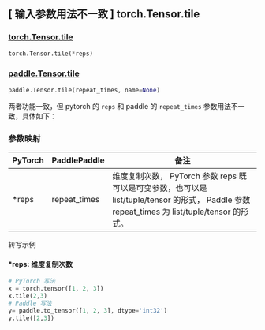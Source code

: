 ## [ 输入参数用法不一致 ] torch.Tensor.tile

### [torch.Tensor.tile](https://pytorch.org/docs/stable/generated/torch.Tensor.tile.html#torch.Tensor.tile)

```python
torch.Tensor.tile(*reps)
```

### [paddle.Tensor.tile](https://www.paddlepaddle.org.cn/documentation/docs/zh/develop/api/paddle/Tensor_cn.html#tile-repeat-times-name-none)

```python
paddle.Tensor.tile(repeat_times, name=None)
```

两者功能一致，但 pytorch 的 `reps` 和 paddle 的 `repeat_times` 参数用法不一致，具体如下：

### 参数映射

| PyTorch | PaddlePaddle | 备注                                                         |
| ------- | ------------ | ------------------------------------------------------------ |
| *reps   | repeat_times | 维度复制次数， PyTorch 参数 reps 既可以是可变参数，也可以是 list/tuple/tensor 的形式， Paddle 参数 repeat_times 为 list/tuple/tensor 的形式。 |

转写示例

#### ***reps: 维度复制次数**

```python
# PyTorch 写法
x = torch.tensor([1, 2, 3])
x.tile(2,3)
# Paddle 写法
y= paddle.to_tensor([1, 2, 3], dtype='int32')
y.tile([2,3])
```
